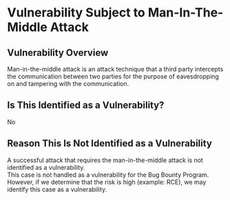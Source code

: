 Vulnerability Subject to Man-In-The-Middle Attack
===
## Vulnerability Overview
Man-in-the-middle attack is an attack technique that a third party intercepts the communication between two parties for the purpose of eavesdropping on and tampering with the communication.

## Is This Identified as a Vulnerability?
No

## Reason This Is Not Identified as a Vulnerability
A successful attack that requires the man-in-the-middle attack is not identified as a vulnerability.  
This case is not handled as a vulnerability for the Bug Bounty Program.
However, if we determine that the risk is high (example: RCE), we may identify this case as a vulnerability.
